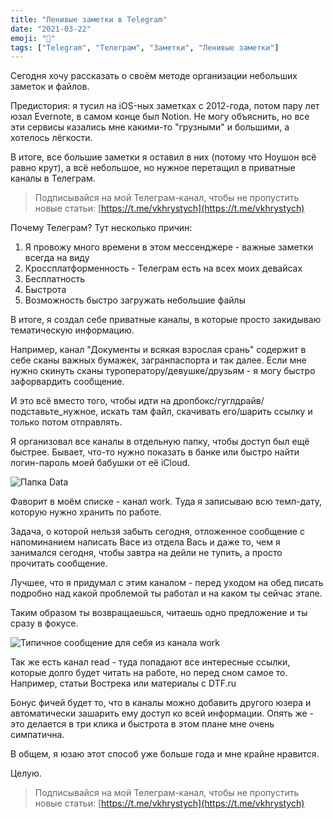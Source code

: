 ```yaml
---
title: "Ленивые заметки в Telegram"
date: "2021-03-22"
emoji: "📔"
tags: ["Telegram", "Телеграм", "Заметки", "Ленивые заметки"]
---
```


Сегодня хочу рассказать о своём методе организации небольших заметок и файлов.

Предистория: я тусил на iOS-ных заметках с 2012-года, потом пару лет юзал Evernote, в самом конце был Notion. Не могу объяснить, но все эти сервисы казались мне какими-то "грузными" и большими, а хотелось лёгкости.

В итоге, все большие заметки я оставил в них (потому что Ноушон всё равно крут), а всё небольшое, но нужное перетащил в приватные каналы в Телеграм.

> Подписывайся на мой Телеграм-канал, чтобы не пропустить новые статьи: [https://t.me/vkhrystych](https://t.me/vkhrystych)

Почему Телеграм? Тут несколько причин:

1. Я провожу много времени в этом мессенджере - важные заметки всегда на виду
2. Кроссплатформенность - Телеграм есть на всех моих девайсах
3. Бесплатность
4. Быстрота
5. Возможность быстро загружать небольшие файлы

В итоге, я создал себе приватные каналы, в которые просто закидываю тематическую информацию.

Например, канал "Документы и всякая взрослая срань" содержит в себе сканы важных бумажек, загранпаспорта и так далее. Если мне нужно скинуть сканы туроператору/девушке/друзьям - я могу быстро зафорвардить сообщение.

И это всё вместо того, чтобы идти на дропбокс/гуглдрайв/подставьте_нужное, искать там файл, скачивать его/шарить ссылку и только потом отправлять.

Я организовал все каналы в отдельную папку, чтобы доступ был ещё быстрее. Бывает, что-то нужно показать в банке или быстро найти логин-пароль моей бабушки от её iCloud.

![Папка Data](/images/posts/telegram-lazy-notes/data-folder.jpg "Папка Data")

Фаворит в моём списке - канал work. Туда я записываю всю темп-дату, которую нужно хранить по работе.

Задача, о которой нельзя забыть сегодня, отложенное сообщение с напоминанием написать Васе из отдела Вась и даже то, чем я занимался сегодня, чтобы завтра на дейли не тупить, а просто прочитать сообщение.

Лучшее, что я придумал с этим каналом - перед уходом на обед писать подробно над какой проблемой ты работал и на каком ты сейчас этапе.

Таким образом ты возвращаешься, читаешь одно предложение и ты сразу в фокусе.

![Типичное сообщение для себя из канала work](/images/posts/telegram-lazy-notes/work-channel-message.jpg "Типичное сообщение для себя из канала work")

Так же есть канал read - туда попадают все интересные ссылки, которые долго будет читать на работе, но перед сном самое то. Например, статьи Вострека или материалы с DTF.ru

Бонус фичей будет то, что в каналы можно добавить другого юзера и автоматически зашарить ему доступ ко всей информации. Опять же - это делается в три клика и быстрота в этом плане мне очень симпатична.

В общем, я юзаю этот способ уже больше года и мне крайне нравится.

Целую.

> Подписывайся на мой Телеграм-канал, чтобы не пропустить новые статьи: [https://t.me/vkhrystych](https://t.me/vkhrystych)
